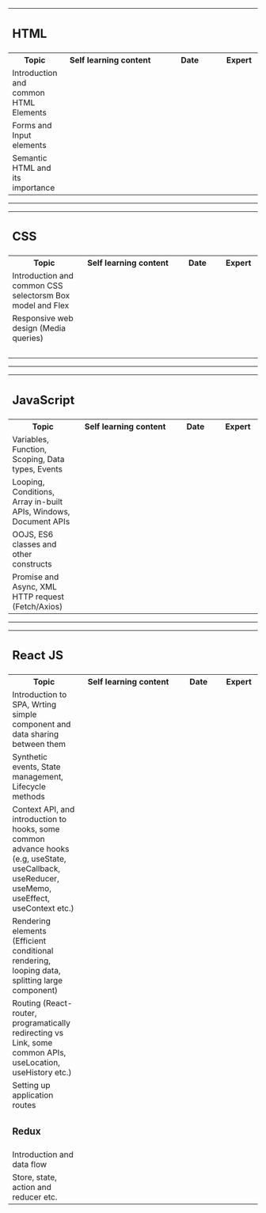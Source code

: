 <table
  style="width: 100%"
  resolved=""
>
  <colgroup>
    <col style="width: 20%" />
    <col style="width: 40%" />
    <col style="width: 25%" />
    <col style="width: 15%" />
  </colgroup>
  <tbody>
    <tr>
      <td colspan="4">
        <h2 id="Upliftbootcampcoursecontent-HTML">HTML</h2>
      </td>
    </tr>
    <tr>
      <th>Topic</th>
      <th colspan="1">Self learning content</th>
      <th>Date</th>
      <th>Expert</th>
    </tr>
    <tr>
      <td>Introduction and common HTML Elements</td>
      <td colspan="1"><br /></td>
      <td><br /></td>
      <td><br /></td>
    </tr>
    <tr>
      <td>Forms and Input elements</td>
      <td colspan="1"><br /></td>
      <td><br /></td>
      <td><br /></td>
    </tr>
    <tr>
      <td>Semantic HTML and its importance</td>
      <td colspan="1"><br /></td>
      <td><br /></td>
      <td><br /></td>
    </tr>
  </tbody>
</table>

------

<table
  style="width: 100%"
>
  <colgroup>
    <col style="width: 28.8043%" />
    <col style="width: 38.3152%" />
    <col style="width: 17.4819%" />
    <col style="width: 15.3986%" />
  </colgroup>
  <tbody>
    <tr>
      <td colspan="4">
        <h2 id="Upliftbootcampcoursecontent-CSS">CSS</h2>
      </td>
    </tr>
    <tr>
      <th>Topic</th>
      <th colspan="1">
        <span>Self learning content</span>
      </th>
      <th>Date</th>
      <th>Expert</th>
    </tr>
    <tr>
      <td>
        Introduction and common CSS selectorsm <span>Box model and Flex</span>
      </td>
      <td colspan="1"><br /></td>
      <td><br /></td>
      <td><br /></td>
    </tr>
    <tr>
      <td>
        <span>Responsive web design (Media queries)</span>
      </td>
      <td colspan="1"><br /></td>
      <td><br /></td>
      <td><br /></td>
    </tr>
    <tr>
      <td><br /></td>
      <td colspan="1"><br /></td>
      <td><br /></td>
      <td><br /></td>
    </tr>
  </tbody>
</table>

-----

<table
  style="width: 100%"
  resolved=""
>
  <colgroup>
    <col style="width: 27.757%" />
    <col style="width: 38.1773%" />
    <col style="width: 18.2123%" />
    <col style="width: 15.8521%" />
  </colgroup>
  <tbody>
    <tr>
      <td colspan="4">
        <h2 id="Upliftbootcampcoursecontent-JavaScript">JavaScript</h2>
      </td>
    </tr>
    <tr>
      <th>Topic</th>
      <th colspan="1">
        <span>Self learning content</span>
      </th>
      <th>Date</th>
      <th>Expert</th>
    </tr>
    <tr>
      <td>
        Variables, Function, Scoping, Data types, Events
      </td>
      <td colspan="1"><br /></td>
      <td><br /></td>
      <td><br /></td>
    </tr>
    <tr>
      <td>
        Looping, Conditions, Array in-built APIs, Windows, Document APIs
      </td>
      <td colspan="1"><br /></td>
      <td><br /></td>
      <td><br /></td>
    </tr>
    <tr>
      <td>OOJS, ES6 classes and other constructs</td>
      <td colspan="1"><br /></td>
      <td><br /></td>
      <td><br /></td>
    </tr>
    <tr>
      <td colspan="1">
        Promise and Async, XML HTTP request (Fetch/Axios)
      </td>
      <td colspan="1"><br /></td>
      <td colspan="1"><br /></td>
      <td colspan="1"><br /></td>
    </tr>
  </tbody>
</table>

---

<table
  style="width: 100%"
  resolved=""
>
  <colgroup>
    <col style="width: 28.597%" />
    <col style="width: 39.0527%" />
    <col style="width: 17.2475%" />
    <col style="width: 15.1028%" />
  </colgroup>
  <tbody>
    <tr>
      <td colspan="4">
        <h2 id="Upliftbootcampcoursecontent-ReactJS">React JS</h2>
      </td>
    </tr>
    <tr>
      <th>Topic</th>
      <th colspan="1">
        <span>Self learning content</span>
      </th>
      <th>Date</th>
      <th>Expert</th>
    </tr>
    <tr>
      <td>
        Introduction to SPA, Wrting simple component and data sharing between
        them
      </td>
      <td colspan="1"><br /></td>
      <td><br /></td>
      <td><br /></td>
    </tr>
    <tr>
      <td>
        Synthetic events, State management, Lifecycle methods
      </td>
      <td colspan="1"><br /></td>
      <td><br /></td>
      <td><br /></td>
    </tr>
    <tr>
      <td>
        Context API, and introduction to hooks, some common advance hooks (e.g,
        useState, useCallback, useReducer, useMemo, useEffect, useContext etc.)
      </td>
      <td colspan="1"><br /></td>
      <td><br /></td>
      <td><br /></td>
    </tr>
    <tr>
      <td colspan="1">
        Rendering elements (Efficient conditional rendering, looping data,
        splitting large component)
      </td>
      <td colspan="1"><br /></td>
      <td colspan="1"><br /></td>
      <td colspan="1"><br /></td>
    </tr>
    <tr>
      <td colspan="1">
        Routing (React-router, programatically redirecting vs Link, some common
        APIs, useLocation, useHistory etc.)
      </td>
      <td colspan="1"><br /></td>
      <td colspan="1"><br /></td>
      <td colspan="1"><br /></td>
    </tr>
    <tr>
      <td colspan="1">Setting up application routes</td>
      <td colspan="1"><br /></td>
      <td colspan="1"><br /></td>
      <td colspan="1"><br /></td>
    </tr>
    <tr>
      <td colspan="4">
        <h3 id="Upliftbootcampcoursecontent-Redux">Redux</h3>
      </td>
    </tr>
    <tr>
      <td colspan="1">Introduction and data flow</td>
      <td colspan="1"><br /></td>
      <td colspan="1"><br /></td>
      <td colspan="1"><br /></td>
    </tr>
    <tr>
      <td colspan="1">
        Store, state, action and reducer etc.
      </td>
      <td colspan="1"><br /></td>
      <td colspan="1"><br /></td>
      <td colspan="1"><br /></td>
    </tr>
  </tbody>
</table>
